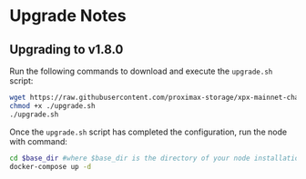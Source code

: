 # Upgrade Notes

## Upgrading to v1.8.0

Run the following commands to download and execute the `upgrade.sh` script:
```bash 
wget https://raw.githubusercontent.com/proximax-storage/xpx-mainnet-chain-onboarding/release-v1.8.0/scripts/upgrade.sh
chmod +x ./upgrade.sh
./upgrade.sh
```

Once the `upgrade.sh` script has completed the configuration, run the node with command:
```bash
cd $base_dir #where $base_dir is the directory of your node installation
docker-compose up -d
```
